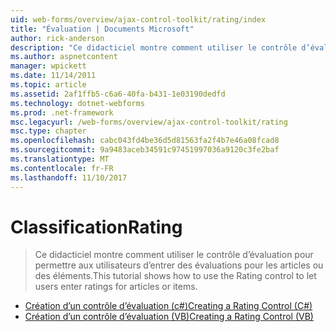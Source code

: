 ```yaml
---
uid: web-forms/overview/ajax-control-toolkit/rating/index
title: "Évaluation | Documents Microsoft"
author: rick-anderson
description: "Ce didacticiel montre comment utiliser le contrôle d’évaluation pour permettre aux utilisateurs d’entrer des évaluations pour les articles ou des éléments."
ms.author: aspnetcontent
manager: wpickett
ms.date: 11/14/2011
ms.topic: article
ms.assetid: 2af1ffb5-c6a6-40fa-b431-1e03190dedfd
ms.technology: dotnet-webforms
ms.prod: .net-framework
msc.legacyurl: /web-forms/overview/ajax-control-toolkit/rating
msc.type: chapter
ms.openlocfilehash: cabc043fd4be36d5d81563fa2f4b7e46a08fcad8
ms.sourcegitcommit: 9a9483aceb34591c97451997036a9120c3fe2baf
ms.translationtype: MT
ms.contentlocale: fr-FR
ms.lasthandoff: 11/10/2017
---
```

<a name="rating"></a><span data-ttu-id="2492d-103">Classification</span><span class="sxs-lookup"><span data-stu-id="2492d-103">Rating</span></span>
====================
> <span data-ttu-id="2492d-104">Ce didacticiel montre comment utiliser le contrôle d’évaluation pour permettre aux utilisateurs d’entrer des évaluations pour les articles ou des éléments.</span><span class="sxs-lookup"><span data-stu-id="2492d-104">This tutorial shows how to use the Rating control to let users enter ratings for articles or items.</span></span>


- [<span data-ttu-id="2492d-105">Création d’un contrôle d’évaluation (c#)</span><span class="sxs-lookup"><span data-stu-id="2492d-105">Creating a Rating Control (C#)</span></span>](creating-a-rating-control-cs.md)
- [<span data-ttu-id="2492d-106">Création d’un contrôle d’évaluation (VB)</span><span class="sxs-lookup"><span data-stu-id="2492d-106">Creating a Rating Control (VB)</span></span>](creating-a-rating-control-vb.md)
